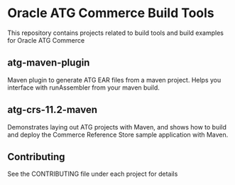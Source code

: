 # Oracle ATG Commerce Build Tools

This repository contains projects related to build tools and build examples for Oracle ATG Commerce

## atg-maven-plugin 
Maven plugin to generate ATG EAR files from a maven project. Helps you interface with runAssembler from your maven build.


## atg-crs-11.2-maven
Demonstrates laying out ATG projects with Maven, and shows how to build and deploy the Commerce Reference Store sample application with Maven.


## Contributing

See the CONTRIBUTING file under each project for details
